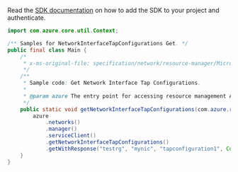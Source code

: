 Read the [SDK documentation](https://github.com/Azure/azure-sdk-for-java/blob/azure-resourcemanager_2.12.0/sdk/resourcemanager/azure-resourcemanager/README.md) on how to add the SDK to your project and authenticate.

```java
import com.azure.core.util.Context;

/** Samples for NetworkInterfaceTapConfigurations Get. */
public final class Main {
    /*
     * x-ms-original-file: specification/network/resource-manager/Microsoft.Network/stable/2021-05-01/examples/NetworkInterfaceTapConfigurationGet.json
     */
    /**
     * Sample code: Get Network Interface Tap Configurations.
     *
     * @param azure The entry point for accessing resource management APIs in Azure.
     */
    public static void getNetworkInterfaceTapConfigurations(com.azure.resourcemanager.AzureResourceManager azure) {
        azure
            .networks()
            .manager()
            .serviceClient()
            .getNetworkInterfaceTapConfigurations()
            .getWithResponse("testrg", "mynic", "tapconfiguration1", Context.NONE);
    }
}
```
